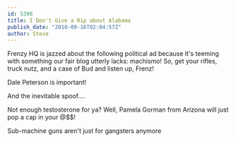 ```yaml
---
id: 5396
title: I Don't Give a Rip about Alabama
publish_date: "2010-09-16T02:04:57Z"
author: Steve
---
```

Frenzy HQ is jazzed about the following political ad because it's teeming with something our fair blog utterly lacks: machismo! So, get your rifles, truck nutz, and a case of Bud and listen up, Frenz!

  
Dale Peterson is important!

  
And the inevitable spoof....

Not enough testosterone for ya? Well, Pamela Gorman from Arizona will just pop a cap in your @$$!

  
Sub-machine guns aren't just for gangsters anymore
